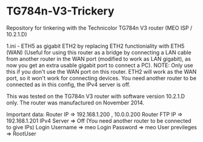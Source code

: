 # TG784n-V3-Trickery
Repository for tinkering with the Technicolor TG784n V3 router (MEO ISP / 10.2.1.D)

1.ini - ETH5 as gigabit ETH2 by replacing ETH2 functioniality with ETH5 (WAN) (Useful for using this router as a bridge by connecting a LAN cable from another router in the WAN port (modified to work as LAN gigabit), as now you get an extra usable gigabit port to connect a PC).
NOTE: Only use this if you don't use the WAN port on this router. ETH2 will work as the WAN port, so it won't work for connecting devices. You need another router to be connected as in this config, the IPv4 server is off.

This was tested on the TG784n V3 router with software version 10.2.1.D only. The router was manufactured on November 2014.

Important data:
Router IP => 192.168.1.200 , 10.0.0.200
Router FTP IP => 192.168.1.201
IPv4 Server => Off (You need another router to be connected to give IPs)
Login Username => meo
Login Password => meo
User previleges => RootUser
